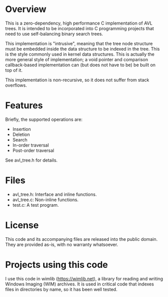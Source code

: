 # Overview

This is a zero-dependency, high performance C implementation of AVL trees.  It
is intended to be incorporated into C programming projects that need to use
self-balancing binary search trees.

This implementation is "intrusive", meaning that the tree node structure must be
embedded inside the data structure to be indexed in the tree.  This is the style
commonly used in kernel data structures.  This is actually the more general
style of implementation; a void pointer and comparison callback-based
implementation can (but does not have to be) be built on top of it.

This implementation is non-recursive, so it does not suffer from stack
overflows.

# Features

Briefly, the supported operations are:

- Insertion
- Deletion
- Search
- In-order traversal
- Post-order traversal

See avl_tree.h for details.

# Files

- avl_tree.h:  Interface and inline functions.
- avl_tree.c:  Non-inline functions.
- test.c:      A test program.

# License

This code and its accompanying files are released into the public domain.
They are provided as-is, with no warranty whatsoever.

# Projects using this code

I use this code in wimlib (https://wimlib.net), a library for reading and
writing Windows Imaging (WIM) archives.  It is used in critical code that
indexes files in directories by name, so it has been well tested.
